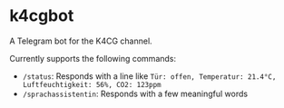 # k4cgbot

A Telegram bot for the K4CG channel.

Currently supports the following commands:
- `/status`: Responds with a line like `Tür: offen, Temperatur: 21.4°C, Luftfeuchtigkeit: 56%, CO2: 123ppm`
- `/sprachassistentin`: Responds with a few meaningful words
